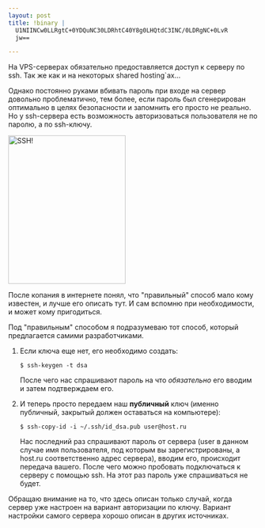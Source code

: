 ```yaml
--- 
layout: post
title: !binary |
  U1NIINCw0LLRgtC+0YDQuNC30LDRhtC40Y8g0LHQtdC3INC/0LDRgNC+0LvR
  jw==

---
```

На VPS-серверах обязательно предоставляется доступ к серверу по ssh. Так же как и на некоторых shared hosting`ах...

Однако постоянно руками вбивать пароль при входе на сервер довольно проблематично, тем более, если пароль был сгенерирован оптимально в целях безопасности и запомнить его просто не реально. Но у ssh-сервера есть возможность авторизоваться пользователя не по паролю, а по ssh-ключу.
<!--more-->
<a href="http://static.juev.ru/2009/07/4399782_264x334.jpg"><img class="aligncenter size-medium wp-image-415" title="SSH!" src="http://static.juev.ru/2009/07/4399782_264x334-237x300.jpg" alt="SSH!" width="237" height="300" /></a>

После копания в интернете понял, что "правильный" способ мало кому известен, и лучше его описать тут. И сам вспомню при необходимости, и может кому пригодиться.

Под "правильным" способом я подразумеваю тот способ, который предлагается самими разработчиками.
<ol>
	<li>Если ключа еще нет, его необходимо создать:
<pre><code>$ ssh-keygen -t dsa</code></pre>

После чего нас спрашивают пароль на что <em>обязательно</em> его вводим и затем подтверждаем его.</li>
	<li>И теперь просто передаем наш <strong>публичный</strong> ключ (именно публичный, закрытый должен оставаться на компьютере):
<pre><code>$ ssh-copy-id -i ~/.ssh/id_dsa.pub user@host.ru</code></pre>
Нас последний раз спрашивают пароль от сервера (user в данном случае имя пользователя, под которым вы зарегистрированы, а host.ru соответственно адрес сервера), вводим его, происходит передача вашего. После чего можно пробовать подключаться к серверу с помощью ssh. На этот раз пароль уже спрашиваться не будет.</li>
</ol>
Обращаю внимание на то, что здесь описан только случай, когда сервер уже настроен на вариант авторизации по ключу. Вариант настройки самого сервера хорошо описан в других источниках.
